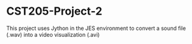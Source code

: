 CST205-Project-2
================

This project uses Jython in the JES environment to convert a sound file (.wav) into a video visualization (.avi)
